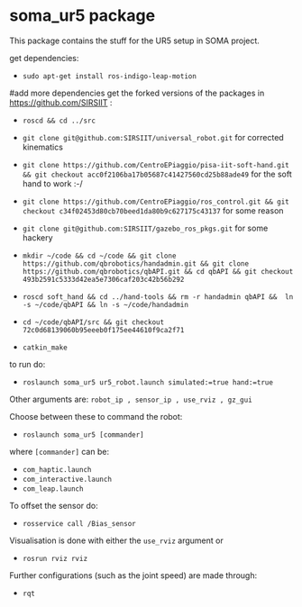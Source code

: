 # soma_ur5 package
This package contains the stuff for the UR5 setup in SOMA project.

get dependencies:
* `sudo apt-get install ros-indigo-leap-motion`

#add more dependencies
get the forked versions of the packages in https://github.com/SIRSIIT :
* `roscd && cd ../src`
* `git clone git@github.com:SIRSIIT/universal_robot.git` for corrected kinematics
* `git clone https://github.com/CentroEPiaggio/pisa-iit-soft-hand.git && git checkout acc0f2106ba17b05687c41427560cd25b88ade49` for the soft hand to work :-/
* `git clone https://github.com/CentroEPiaggio/ros_control.git && git checkout c34f02453d80cb70beed1da80b9c627175c43137` for some reason
* `git clone git@github.com:SIRSIIT/gazebo_ros_pkgs.git` for some hackery

* `mkdir ~/code && cd ~/code && git clone https://github.com/qbrobotics/handadmin.git && git clone https://github.com/qbrobotics/qbAPI.git && cd qbAPI && git checkout 493b2591c5333d42ea5e7306caf203c42b56b292`
* `roscd soft_hand && cd ../hand-tools && rm -r handadmin qbAPI &&  ln -s ~/code/qbAPI && ln -s ~/code/handadmin`
* `cd ~/code/qbAPI/src && git checkout 72c0d68139060b95eeeb0f175ee44610f9ca2f71`

* `catkin_make`

to run do:

* `roslaunch soma_ur5 ur5_robot.launch simulated:=true hand:=true`

Other arguments are:
  `robot_ip , sensor_ip , use_rviz , gz_gui`
  
  Choose between these to command the robot:
  *   `roslaunch soma_ur5 [commander]`
  
  where `[commander]` can be:
   * `com_haptic.launch`
   * `com_interactive.launch`
   * `com_leap.launch`

To offset the sensor do:

* `rosservice call /Bias_sensor`

Visualisation is done with either the `use_rviz` argument or
* `rosrun rviz rviz`

Further configurations (such as the joint speed) are made through:
* `rqt`




